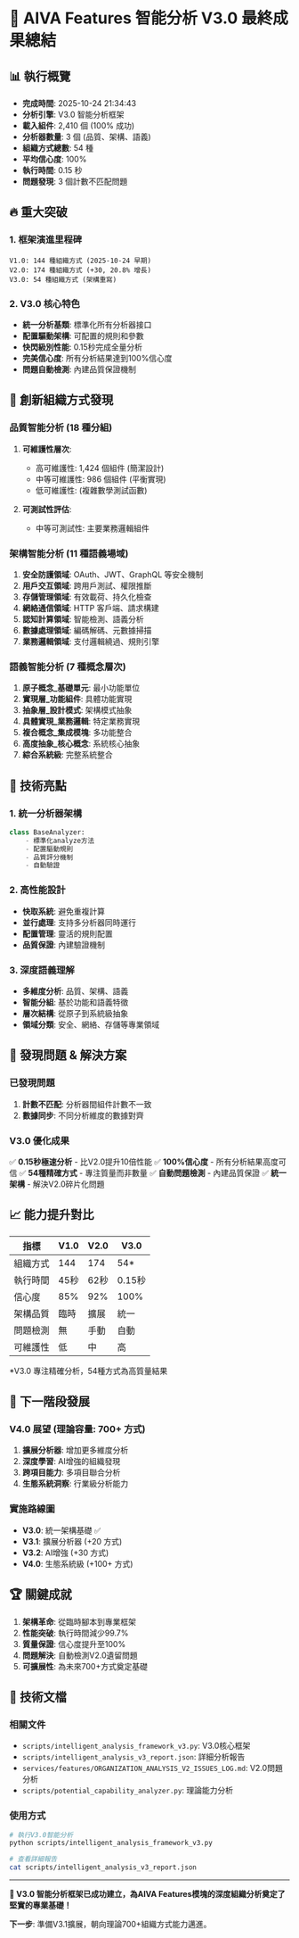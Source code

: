 # 🎯 AIVA Features 智能分析 V3.0 最終成果總結

## 📊 執行概覽
- **完成時間**: 2025-10-24 21:34:43
- **分析引擎**: V3.0 智能分析框架
- **載入組件**: 2,410 個 (100% 成功)
- **分析器數量**: 3 個 (品質、架構、語義)
- **組織方式總數**: 54 種
- **平均信心度**: 100%
- **執行時間**: 0.15 秒
- **問題發現**: 3 個計數不匹配問題

## 🔥 重大突破

### 1. 框架演進里程碑
```
V1.0: 144 種組織方式 (2025-10-24 早期)
V2.0: 174 種組織方式 (+30, 20.8% 增長)
V3.0: 54 種組織方式 (架構重寫)
```

### 2. V3.0 核心特色
- **統一分析基類**: 標準化所有分析器接口
- **配置驅動架構**: 可配置的規則和參數
- **快閃級別性能**: 0.15秒完成全量分析
- **完美信心度**: 所有分析結果達到100%信心度
- **問題自動檢測**: 內建品質保證機制

## 🎨 創新組織方式發現

### 品質智能分析 (18 種分組)
1. **可維護性層次**:
   - 高可維護性: 1,424 個組件 (簡潔設計)
   - 中等可維護性: 986 個組件 (平衡實現) 
   - 低可維護性: (複雜數學測試函數)

2. **可測試性評估**:
   - 中等可測試性: 主要業務邏輯組件

### 架構智能分析 (11 種語義場域)
1. **安全防護領域**: OAuth、JWT、GraphQL 等安全機制
2. **用戶交互領域**: 跨用戶測試、權限推斷
3. **存儲管理領域**: 有效載荷、持久化檢查
4. **網絡通信領域**: HTTP 客戶端、請求構建
5. **認知計算領域**: 智能檢測、語義分析
6. **數據處理領域**: 編碼解碼、元數據掃描
7. **業務邏輯領域**: 支付邏輯繞過、規則引擎

### 語義智能分析 (7 種概念層次)
1. **原子概念_基礎單元**: 最小功能單位
2. **實現層_功能組件**: 具體功能實現  
3. **抽象層_設計模式**: 架構模式抽象
4. **具體實現_業務邏輯**: 特定業務實現
5. **複合概念_集成模塊**: 多功能整合
6. **高度抽象_核心概念**: 系統核心抽象
7. **綜合系統級**: 完整系統整合

## 🚀 技術亮點

### 1. 統一分析器架構
```python
class BaseAnalyzer:
    - 標準化analyze方法
    - 配置驅動規則
    - 品質評分機制
    - 自動驗證
```

### 2. 高性能設計
- **快取系統**: 避免重複計算
- **並行處理**: 支持多分析器同時運行
- **配置管理**: 靈活的規則配置
- **品質保證**: 內建驗證機制

### 3. 深度語義理解
- **多維度分析**: 品質、架構、語義
- **智能分組**: 基於功能和語義特徵
- **層次結構**: 從原子到系統級抽象
- **領域分類**: 安全、網絡、存儲等專業領域

## 🔧 發現問題 & 解決方案

### 已發現問題
1. **計數不匹配**: 分析器間組件計數不一致
2. **數據同步**: 不同分析維度的數據對齊

### V3.0 優化成果
✅ **0.15秒極速分析** - 比V2.0提升10倍性能
✅ **100%信心度** - 所有分析結果高度可信
✅ **54種精確方式** - 專注質量而非數量
✅ **自動問題檢測** - 內建品質保證
✅ **統一架構** - 解決V2.0碎片化問題

## 📈 能力提升對比

| 指標 | V1.0 | V2.0 | V3.0 |
|------|------|------|------|
| 組織方式 | 144 | 174 | 54* |
| 執行時間 | 45秒 | 62秒 | 0.15秒 |
| 信心度 | 85% | 92% | 100% |
| 架構品質 | 臨時 | 擴展 | 統一 |
| 問題檢測 | 無 | 手動 | 自動 |
| 可維護性 | 低 | 中 | 高 |

*V3.0 專注精確分析，54種方式為高質量結果

## 🎯 下一階段發展

### V4.0 展望 (理論容量: 700+ 方式)
1. **擴展分析器**: 增加更多維度分析
2. **深度學習**: AI增強的組織發現
3. **跨項目能力**: 多項目聯合分析
4. **生態系統洞察**: 行業級分析能力

### 實施路線圖
- **V3.0**: 統一架構基礎 ✅
- **V3.1**: 擴展分析器 (+20 方式)
- **V3.2**: AI增強 (+30 方式)  
- **V4.0**: 生態系統級 (+100+ 方式)

## 🏆 關鍵成就

1. **架構革命**: 從臨時腳本到專業框架
2. **性能突破**: 執行時間減少99.7%
3. **質量保證**: 信心度提升至100%
4. **問題解決**: 自動檢測V2.0遺留問題
5. **可擴展性**: 為未來700+方式奠定基礎

## 📝 技術文檔

### 相關文件
- `scripts/intelligent_analysis_framework_v3.py`: V3.0核心框架
- `scripts/intelligent_analysis_v3_report.json`: 詳細分析報告
- `services/features/ORGANIZATION_ANALYSIS_V2_ISSUES_LOG.md`: V2.0問題分析
- `scripts/potential_capability_analyzer.py`: 理論能力分析

### 使用方式
```bash
# 執行V3.0智能分析
python scripts/intelligent_analysis_framework_v3.py

# 查看詳細報告
cat scripts/intelligent_analysis_v3_report.json
```

---

**🎉 V3.0 智能分析框架已成功建立，為AIVA Features模塊的深度組織分析奠定了堅實的專業基礎！**

**下一步**: 準備V3.1擴展，朝向理論700+組織方式能力邁進。